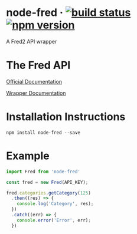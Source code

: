 
# node-fred &middot; [![build status](https://travis-ci.org/pastorsj/node-fred.svg?branch=master)](https://travis-ci.org/pastorsj/node-fred) [![npm version](https://img.shields.io/npm/v/node-fred.svg?style=flat)](https://www.npmjs.com/package/node-fred)
A Fred2 API wrapper

# The Fred API
[Official Documentation](https://research.stlouisfed.org/docs/api/fred/)

[Wrapper Documentation](https://pastorsj.github.io/node-fred-api/)

# Installation Instructions
```
npm install node-fred --save
```

# Example
``` javascript
import Fred from 'node-fred'

const fred = new Fred(API_KEY);

fred.categories.getCategory(125)
  .then((res) => {
    console.log('Category', res);
  })
  .catch((err) => {
    console.error('Error', err);
  })
```

